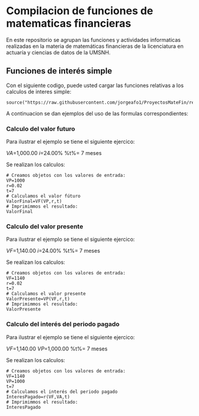 # Compilacion de funciones de matematicas financieras 

En este repositorio se agrupan las funciones y actividades informaticas realizadas en la materia de matemáticas financieras de la licenciatura en actuaría y ciencias de datos de la UMSNH.

## Funciones de interés simple 

Con el siguiente codigo, puede usted cargar las funciones relativas a los calculos de interes simple:


```{r}
source("https://raw.githubusercontent.com/jorgeafo1/ProyectosMateFin/refs/heads/main/VF.R")
```

A continuacion se dan ejemplos del uso de las formulas correspondientes:

### Calculo del valor futuro

Para ilustrar el ejemplo se tiene el siguiente ejercico:

$VA$=1,000.00
$i$=24.00%
%t%= 7 meses 

Se realizan los calculos:

```{r}
# Creamos objetos con los valores de entrada:
VP=1000
r=0.02
t=7
# Calculamos el valor fúturo
ValorFinal=VF(VP,r,t)
# Imprimimmos el resultado: 
ValorFinal
```

### Calculo del valor presente

Para ilustrar el ejemplo se tiene el siguiente ejercico:

$VF$=1,140.00
$i$=24.00%
%t%= 7 meses 

Se realizan los calculos:

```{r}
# Creamos objetos con los valores de entrada:
VF=1140
r=0.02
t=7
# Calculamos el valor presente
ValorPresente=VP(VF,r,t)
# Imprimimmos el resultado: 
ValorPresente
```

### Calculo del interés del periodo pagado

Para ilustrar el ejemplo se tiene el siguiente ejercico:

$VF$=1,140.00
$VP$=1,000.00
%t%= 7 meses 

Se realizan los calculos:

```{r}
# Creamos objetos con los valores de entrada:
VF=1140
VP=1000
t=7
# Calculamos el interés del periodo pagado
InteresPagado=r(VF,VA,t)
# Imprimimmos el resultado: 
InteresPagado
```


